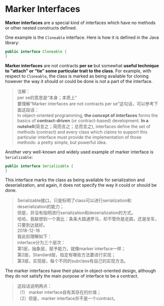 # Marker Interfaces

**Marker interfaces** are a special kind of interfaces which have no methods or other nested constructs defined. 

One example is the `Cloneable` interface. Here is how it is defined in the Java library:

```java
public interface Cloneable {
}
```

**Marker interfaces** are not contracts **per se** but somewhat **useful technique to “attach” or “tie” some particular trait to the class**. For
example, with respect to `Cloneable`, the class is marked as being available for cloning however the way it should or could be done is not a part of the interface.

> 注解：  
> per se的意思是“本身；本质上”  
> 要理解“Marker interfaces are not contracts per se”这句话，可以参考下面这段话：  
> In object-oriented programming, **the concept of interfaces** forms the basics of **contract-driven** (or contract-based) development. **In a nutshell**(简言之；简而言之；总而言之), interfaces define the set of methods (contract) and every class which claims to support this particular interface must provide the implementation of those methods: a pretty simple, but powerful idea.

Another very well-known and widely used example of marker interface is `Serializable`:

```java
public interface Serializable {
}
```

This interface marks the class as being available for serialization and deserialization, and again, it does not specify the way it could or should be done.

> Serializable接口，只是标明了class可以进行serialization和deserialization的能力；  
> 但是，并没有指明进行serialization和deserialization的方式。  
> 哈哈，我联想到一个类比：条条大路通罗马，却不管你是走路，还是坐车，只要到达就好。  
> 2018-12-18  
> 我此刻理解如下：  
> interface分为三个层次：  
> 第1层，抽象层，赋予能力，就像marker interface一样；  
> 第2层，Standard层，指定有哪些方法要进行实现；  
> 第3层，实现层，每个不同的subclass有自己的实现方法。  

The marker interfaces have their place in object-oriented design, although they do not satisfy the main purpose of interface to be a contract.

> 这段话说明两点：  
> （1） marker interface自有其存在的价值；  
> （2）但是，marker interface并不是一个contract。  


